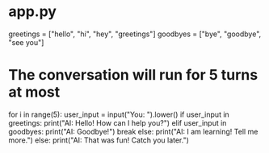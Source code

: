 # app.py
greetings = ["hello", "hi", "hey", "greetings"]
goodbyes = ["bye", "goodbye", "see you"]
# The conversation will run for 5 turns at most
for i in range(5):
    user_input = input("You: ").lower()
        if user_input in greetings:
        print("AI: Hello! How can I help you?")
    elif user_input in goodbyes:
        print("AI: Goodbye!")
        break
    else:
        print("AI: I am learning! Tell me more.")
else:
    print("AI: That was fun! Catch you later.")

